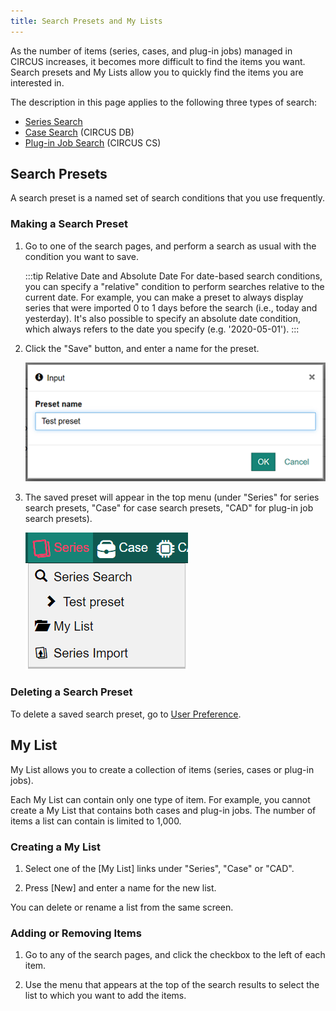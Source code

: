 ```yaml
---
title: Search Presets and My Lists
---
```


As the number of items (series, cases, and plug-in jobs) managed in CIRCUS increases, it becomes more difficult to find the items you want. Search presets and My Lists allow you to quickly find the items you are interested in.

The description in this page applies to the following three types of search:

- [Series Search](./series-search)
- [Case Search](./case-search) (CIRCUS DB)
- [Plug-in Job Search](./plugin-job-search) (CIRCUS CS)

## Search Presets

A search preset is a named set of search conditions that you use frequently.

### Making a Search Preset

1. Go to one of the search pages, and perform a search as usual with the condition you want to save.

   :::tip Relative Date and Absolute Date
   For date-based search conditions, you can specify a "relative" condition to perform searches relative to the current date. For example, you can make a preset to always display series that were imported 0 to 1 days before the search (i.e., today and yesterday). It's also possible to specify an absolute date condition, which always refers to the date you specify (e.g. '2020-05-01').
   :::

2. Click the "Save" button, and enter a name for the preset.

   ![Set preset name](search-preset-dialog.png)

3. The saved preset will appear in the top menu (under "Series" for series search presets, "Case" for case search presets, "CAD" for plug-in job search presets).

   ![Menu - Series preset](menu-series-search-preset.png)

### Deleting a Search Preset

To delete a saved search preset, go to [User Preference](user-preference.md).

## My List

My List allows you to create a collection of items (series, cases or plug-in jobs).

Each My List can contain only one type of item. For example, you cannot create a My List that contains both cases and plug-in jobs. The number of items a list can contain is limited to 1,000.

### Creating a My List

1. Select one of the [My List] links under "Series", "Case" or "CAD".

2. Press [New] and enter a name for the new list.

You can delete or rename a list from the same screen.

### Adding or Removing Items

1. Go to any of the search pages, and click the checkbox to the left of each item.

2. Use the menu that appears at the top of the search results to select the list to which you want to add the items.
